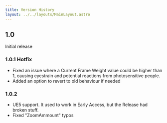 ```yaml
---
title: Version History
layout: ../../layouts/MainLayout.astro
---
```


## 1.0

Initial release

### 1.0.1 Hotfix

- Fixed an issue where a Current Frame Weight value could be higher than 1, causing eyestrain and potential reactions from photosensitive people.
- Added an option to revert to old behaviour if needed

### 1.0.2

- UE5 support. It used to work in Early Access, but the Release had broken stuff.
- Fixed "ZoomAmmount" typos
